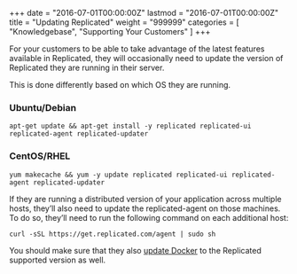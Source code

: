 +++
date = "2016-07-01T00:00:00Z"
lastmod = "2016-07-01T00:00:00Z"
title = "Updating Replicated"
weight = "999999"
categories = [ "Knowledgebase", "Supporting Your Customers" ]
+++

For your customers to be able to take advantage of the latest features available in 
Replicated, they will occasionally need to update the version of Replicated they are 
running in their server.

This is done differently based on which OS they are running.

### Ubuntu/Debian
```shell
apt-get update && apt-get install -y replicated replicated-ui replicated-agent replicated-updater
```

### CentOS/RHEL
```shell
yum makecache && yum -y update replicated replicated-ui replicated-agent replicated-updater
```

If they are running a distributed version of your application across multiple hosts, they’ll also need to update the replicated-agent on those machines. To do so, they’ll need to run the following command on each additional host:

```shell
curl -sSL https://get.replicated.com/agent | sudo sh
```

You should make sure that they also [update Docker](https://docs.docker.com/engine/installation/) 
to the Replicated supported version as well.

